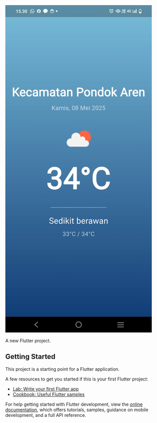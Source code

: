 ![alt text](https://github.com/Nugrohocandradimuka/UTS_06TPLM001_221011401224/blob/4c3f90e5ee8636e8d564c2502e2ea0cdb3297757/sreenshoot/WhatsApp%20Image%202025-05-09%20at%2015.00.36.jpeg?raw=true)

A new Flutter project.

## Getting Started

This project is a starting point for a Flutter application.

A few resources to get you started if this is your first Flutter project:

- [Lab: Write your first Flutter app](https://docs.flutter.dev/get-started/codelab)
- [Cookbook: Useful Flutter samples](https://docs.flutter.dev/cookbook)

For help getting started with Flutter development, view the
[online documentation](https://docs.flutter.dev/), which offers tutorials,
samples, guidance on mobile development, and a full API reference.
